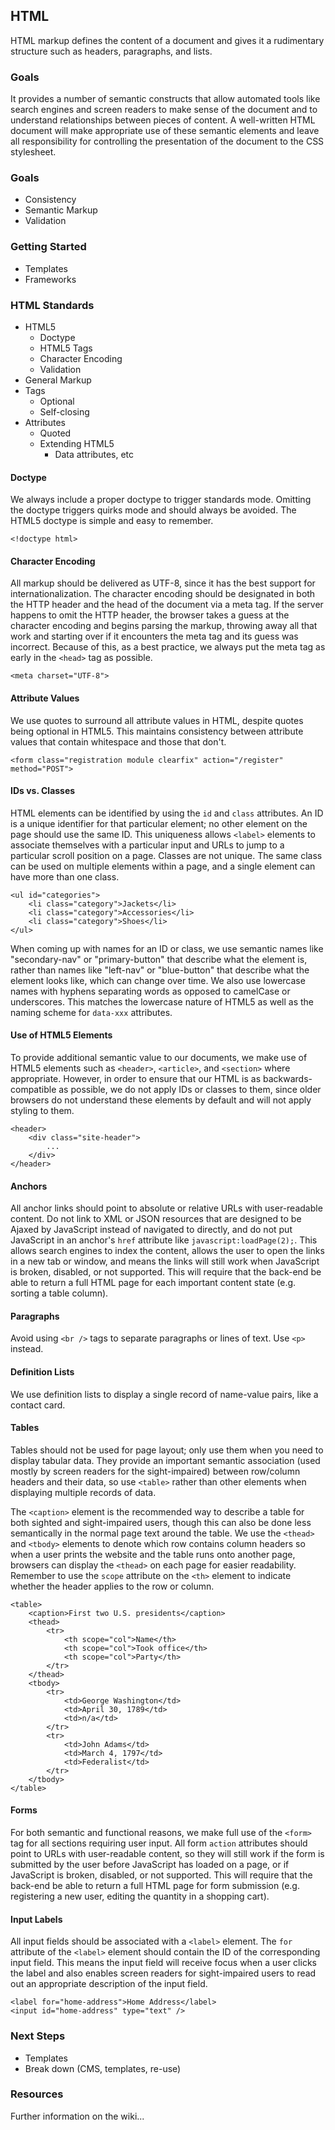 ## HTML

HTML markup defines the content of a document and gives it a rudimentary structure such as headers, paragraphs, and lists.

### Goals

It provides a number of semantic constructs that allow automated tools like search engines and screen readers to make sense of the document and to understand relationships between pieces of content. A well-written HTML document will make appropriate use of these semantic elements and leave all responsibility for controlling the presentation of the document to the CSS stylesheet.

### Goals
 - Consistency
 - Semantic Markup
 - Validation

### Getting Started
 - Templates 
 - Frameworks

### HTML Standards
 - HTML5 
    - Doctype
    - HTML5 Tags
    - Character Encoding
    - Validation
 - General Markup
 - Tags
    - Optional
    - Self-closing
 - Attributes
    - Quoted
    - Extending HTML5
       - Data attributes, etc

#### Doctype

We always include a proper doctype to trigger standards mode. Omitting the doctype triggers quirks mode and should always be avoided. The HTML5 doctype is simple and easy to remember.

```
<!doctype html>
```

#### Character Encoding

All markup should be delivered as UTF-8, since it has the best support for internationalization. The character encoding should be designated in both the HTTP header and the head of the document via a meta tag. If the server happens to omit the HTTP header, the browser takes a guess at the character encoding and begins parsing the markup, throwing away all that work and starting over if it encounters the meta tag and its guess was incorrect. Because of this, as a best practice, we always put the meta tag as early in the `<head>` tag as possible.

```
<meta charset="UTF-8">
```

#### Attribute Values

We use quotes to surround all attribute values in HTML, despite quotes being optional in HTML5. This maintains consistency between attribute values that contain whitespace and those that don't.

```
<form class="registration module clearfix" action="/register" method="POST">
```

#### IDs vs. Classes

HTML elements can be identified by using the `id` and `class` attributes. An ID is a unique identifier for that particular element; no other element on the page should use the same ID. This uniqueness allows `<label>` elements to associate themselves with a particular input and URLs to jump to a particular scroll position on a page. Classes are not unique. The same class can be used on multiple elements within a page, and a single element can have more than one class.

```
<ul id="categories">
    <li class="category">Jackets</li>
    <li class="category">Accessories</li>
    <li class="category">Shoes</li>
</ul>
```

When coming up with names for an ID or class, we use semantic names like &quot;secondary-nav&quot; or &quot;primary-button&quot; that describe what the element is, rather than names like &quot;left-nav&quot; or &quot;blue-button&quot; that describe what the element looks like, which can change over time. We also use lowercase names with hyphens separating words as opposed to camelCase or underscores. This matches the lowercase nature of HTML5 as well as the naming scheme for `data-xxx` attributes.

#### Use of HTML5 Elements

To provide additional semantic value to our documents, we make use of HTML5 elements such as `<header>`, `<article>`, and `<section>` where appropriate. However, in order to ensure that our HTML is as backwards-compatible as possible, we do not apply IDs or classes to them, since older browsers do not understand these elements by default and will not apply styling to them.

```
<header>
    <div class="site-header">
        ...
    </div>
</header>
```

#### Anchors

All anchor links should point to absolute or relative URLs with user-readable content. Do not link to XML or JSON resources that are designed to be Ajaxed by JavaScript instead of navigated to directly, and do not put JavaScript in an anchor's `href` attribute like `javascript:loadPage(2);`. This allows search engines to index the content, allows the user to open the links in a new tab or window, and means the links will still work when JavaScript is broken, disabled, or not supported. This will require that the back-end be able to return a full HTML page for each important content state (e.g. sorting a table column).

#### Paragraphs

Avoid using `<br />` tags to separate paragraphs or lines of text. Use `<p>` instead.

#### Definition Lists

We use definition lists to display a single record of name-value pairs, like a contact card.

#### Tables

Tables should not be used for page layout; only use them when you need to display tabular data. They provide an important semantic association (used mostly by screen readers for the sight-impaired) between row/column headers and their data, so use `<table>` rather than other elements when displaying multiple records of data.

The `<caption>` element is the recommended way to describe a table for both sighted and sight-impaired users, though this can also be done less semantically in the normal page text around the table. We use the `<thead>` and `<tbody>` elements to denote which row contains column headers so when a user prints the website and the table runs onto another page, browsers can display the `<thead>` on each page for easier readability. Remember to use the `scope` attribute on the `<th>` element to indicate whether the header applies to the row or column.

```
<table>
    <caption>First two U.S. presidents</caption>
    <thead>
        <tr>
            <th scope="col">Name</th>
            <th scope="col">Took office</th>
            <th scope="col">Party</th>
        </tr>
    </thead>
    <tbody>
        <tr>
            <td>George Washington</td>
            <td>April 30, 1789</td>
            <td>n/a</td>
        </tr>
        <tr>
            <td>John Adams</td>
            <td>March 4, 1797</td>
            <td>Federalist</td>
        </tr>
    </tbody>
</table>
```

#### Forms

For both semantic and functional reasons, we make full use of the `<form>` tag for all sections requiring user input. All form `action` attributes should point to URLs with user-readable content, so they will still work if the form is submitted by the user before JavaScript has loaded on a page, or if JavaScript is broken, disabled, or not supported. This will require that the back-end be able to return a full HTML page for form submission (e.g. registering a new user, editing the quantity in a shopping cart).

#### Input Labels

All input fields should be associated with a `<label>` element. The `for` attribute of the `<label>` element should contain the ID of the corresponding input field. This means the input field will receive focus when a user clicks the label and also enables screen readers for sight-impaired users to read out an appropriate description of the input field.

```
<label for="home-address">Home Address</label>
<input id="home-address" type="text" />
```

### Next Steps
 - Templates
 - Break down (CMS, templates, re-use)

### Resources
Further information on the wiki...

